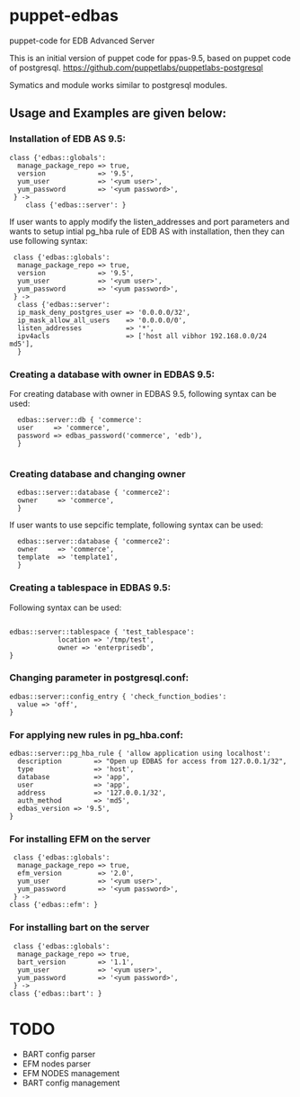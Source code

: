 # puppet-edbas
puppet-code for EDB Advanced Server

This is an initial version of puppet code for ppas-9.5, based on puppet code of postgresql. 
https://github.com/puppetlabs/puppetlabs-postgresql

Symatics and module works similar to postgresql modules.

## Usage and Examples are given below:

### Installation of EDB AS 9.5:

```
class {'edbas::globals':
  manage_package_repo => true,
  version             => '9.5',
  yum_user            => '<yum user>',
  yum_password        => '<yum password>',
 } ->
    class {'edbas::server': }
```

If user wants to apply modify the listen_addresses and port parameters and wants to setup intial pg_hba rule of EDB AS with installation, then they can use following syntax:
```
 class {'edbas::globals':
  manage_package_repo => true,
  version             => '9.5',
  yum_user            => '<yum user>',
  yum_password        => '<yum password>',
 } ->
  class {'edbas::server':
  ip_mask_deny_postgres_user => '0.0.0.0/32',
  ip_mask_allow_all_users    => '0.0.0.0/0',
  listen_addresses           => '*',
  ipv4acls                   => ['host all vibhor 192.168.0.0/24 md5'],
  }
```

### Creating a database with owner in EDBAS 9.5:
For creating database with owner in EDBAS 9.5, following syntax can be used:
```
  edbas::server::db { 'commerce':
  user     => 'commerce',
  password => edbas_password('commerce', 'edb'),
  } 
  
  ```
 
### Creating database and changing owner
```
  edbas::server::database { 'commerce2':
  owner     => 'commerce',
  }
```
If user wants to use sepcific template, following syntax can be used:
```
  edbas::server::database { 'commerce2':
  owner     => 'commerce',
  template  => 'template1',
  }
```

### Creating a tablespace in EDBAS 9.5:
  Following syntax can be used:
  ```
  
 edbas::server::tablespace { 'test_tablespace':
              location => '/tmp/test',
              owner => 'enterprisedb',
 }
 ```
 
### Changing parameter in postgresql.conf:
```
edbas::server::config_entry { 'check_function_bodies':
  value => 'off',
}
```

### For applying new rules in pg_hba.conf:
```
edbas::server::pg_hba_rule { 'allow application using localhost':
  description        => "Open up EDBAS for access from 127.0.0.1/32",
  type               => 'host',
  database           => 'app',
  user               => 'app',
  address            => '127.0.0.1/32',
  auth_method        => 'md5',
  edbas_version => '9.5',
}
```
### For installing EFM on the server
```
 class {'edbas::globals':
  manage_package_repo => true,
  efm_version         => '2.0',
  yum_user            => '<yum user>',
  yum_password        => '<yum password>',
 } ->
class {'edbas::efm': } 
```
### For installing bart on the server
```
 class {'edbas::globals':
  manage_package_repo => true,
  bart_version        => '1.1',
  yum_user            => '<yum user>',
  yum_password        => '<yum password>',
 } ->
class {'edbas::bart': } 
```

# TODO
* BART config parser
* EFM nodes parser
* EFM NODES management
* BART config management
